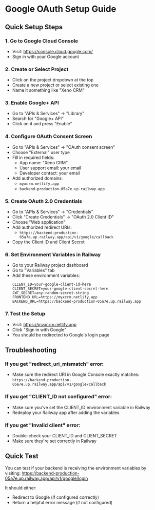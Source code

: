# Google OAuth Setup Guide

## Quick Setup Steps

### 1. Go to Google Cloud Console
- Visit: https://console.cloud.google.com/
- Sign in with your Google account

### 2. Create or Select Project
- Click on the project dropdown at the top
- Create a new project or select existing one
- Name it something like "Xeno CRM"

### 3. Enable Google+ API
- Go to "APIs & Services" → "Library"
- Search for "Google+ API" 
- Click on it and press "Enable"

### 4. Configure OAuth Consent Screen
- Go to "APIs & Services" → "OAuth consent screen"
- Choose "External" user type
- Fill in required fields:
  - App name: "Xeno CRM"
  - User support email: your email
  - Developer contact: your email
- Add authorized domains:
  - `myxcrm.netlify.app`
  - `backend-production-05a7e.up.railway.app`

### 5. Create OAuth 2.0 Credentials
- Go to "APIs & Services" → "Credentials"
- Click "Create Credentials" → "OAuth 2.0 Client ID"
- Choose "Web application"
- Add authorized redirect URIs:
  - `https://backend-production-05a7e.up.railway.app/api/v1/google/callback`
- Copy the Client ID and Client Secret

### 6. Set Environment Variables in Railway
- Go to your Railway project dashboard
- Go to "Variables" tab
- Add these environment variables:
  ```
  CLIENT_ID=your-google-client-id-here
  CLIENT_SECRET=your-google-client-secret-here
  JWT_SECRET=any-random-secret-string
  FRONTEND_URL=https://myxcrm.netlify.app
  BACKEND_URL=https://backend-production-05a7e.up.railway.app
  ```

### 7. Test the Setup
- Visit: https://myxcrm.netlify.app
- Click "Sign in with Google"
- You should be redirected to Google's login page

## Troubleshooting

### If you get "redirect_uri_mismatch" error:
- Make sure the redirect URI in Google Console exactly matches:
  `https://backend-production-05a7e.up.railway.app/api/v1/google/callback`

### If you get "CLIENT_ID not configured" error:
- Make sure you've set the CLIENT_ID environment variable in Railway
- Redeploy your Railway app after adding the variables

### If you get "Invalid client" error:
- Double-check your CLIENT_ID and CLIENT_SECRET
- Make sure they're set correctly in Railway

## Quick Test
You can test if your backend is receiving the environment variables by visiting:
https://backend-production-05a7e.up.railway.app/api/v1/google/login

It should either:
- Redirect to Google (if configured correctly)
- Return a helpful error message (if not configured)
